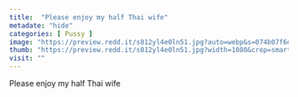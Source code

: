 ```yaml
---
title:  "Please enjoy my half Thai wife"
metadate: "hide"
categories: [ Pussy ]
image: "https://preview.redd.it/s812yl4e0ln51.jpg?auto=webp&s=074b07f6dcf987e8ea330c08e94312875291b22d"
thumb: "https://preview.redd.it/s812yl4e0ln51.jpg?width=1080&crop=smart&auto=webp&s=a30302f1f9be795c9fe55c0083d9af74030463b7"
visit: ""
---
```

Please enjoy my half Thai wife
